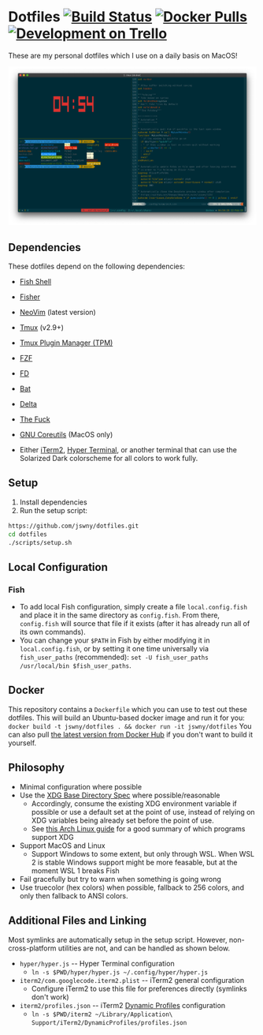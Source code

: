 # Dotfiles [![Build Status](https://travis-ci.com/jswny/dotfiles.svg?branch=master)](https://travis-ci.com/jswny/dotfiles) [![Docker Pulls](https://img.shields.io/docker/pulls/jswny/dotfiles)](https://hub.docker.com/r/jswny/dotfiles) [![Development on Trello](https://img.shields.io/badge/Development-Trello-blue)](https://trello.com/b/Zgx9HvLn)
These are my personal dotfiles which I use on a daily basis on MacOS!

![Screenshot](images/screenshot.png)

## Dependencies
These dotfiles depend on the following dependencies:
- [Fish Shell](https://fishshell.com/)
- [Fisher](https://github.com/jorgebucaran/fisher)
- [NeoVim](https://neovim.io/) (latest version)
- [Tmux](https://github.com/tmux/tmux) (v2.9+)
- [Tmux Plugin Manager (TPM)](https://github.com/tmux-plugins/tpm)
- [FZF](https://github.com/junegunn/fzf)
- [FD](https://github.com/sharkdp/fd)
- [Bat](https://github.com/sharkdp/bat)
- [Delta](https://github.com/dandavison/delta)
- [The Fuck](https://github.com/nvbn/thefuck)
- [GNU Coreutils](https://formulae.brew.sh/formula/coreutils) (MacOS only)

- Either [iTerm2](https://www.iterm2.com/), [Hyper Terminal](https://hyper.is/), or another terminal that can use the Solarized Dark colorscheme for all colors to work fully.

## Setup
1. Install dependencies
2. Run the setup script:
```sh
https://github.com/jswny/dotfiles.git
cd dotfiles
./scripts/setup.sh
```

## Local Configuration
### Fish
- To add local Fish configuration, simply create a file `local.config.fish` and place it in the same directory as `config.fish`. From there, `config.fish` will source that file if it exists (after it has already run all of its own commands).
- You can change your `$PATH` in Fish by either modifying it in `local.config.fish`, or by setting it one time universally via `fish_user_paths` (recommended): `set -U fish_user_paths /usr/local/bin $fish_user_paths`.

## Docker
This repository contains a `Dockerfile` which you can use to test out these dotfiles. This will build an Ubuntu-based docker image and run it for you:
`docker build -t jswny/dotfiles . && docker run -it jswny/dotfiles`
You can also pull [the latest version from Docker Hub](https://hub.docker.com/r/jswny/devbox) if you don't want to build it yourself.

## Philosophy
- Minimal configuration where possible
- Use the [XDG Base Directory Spec](https://standards.freedesktop.org/basedir-spec/basedir-spec-latest.html) where possible/reasonable
  - Accordingly, consume the existing XDG environment variable if possible or use a default set at the point of use, instead of relying on XDG variables being already set before the point of use.
  - See [this Arch Linux guide](https://wiki.archlinux.org/index.php/XDG_Base_Directory) for a good summary of which programs support XDG
- Support MacOS and Linux
  - Support Windows to some extent, but only through WSL. When WSL 2 is stable Windows support might be more feasable, but at the moment WSL 1 breaks Fish
- Fail gracefully but try to warn when something is going wrong
- Use truecolor (hex colors) when possible, fallback to 256 colors, and only then fallback to ANSI colors.

## Additional Files and Linking
Most symlinks are automatically setup in the setup script. However, non-cross-platform utilities are not, and can be handled as shown below.
- `hyper/hyper.js` -- Hyper Terminal configuration
  - `ln -s $PWD/hyper/hyper.js ~/.config/hyper/hyper.js`
- `iterm2/com.googlecode.iterm2.plist` -- iTerm2 general configuration
  - Configure iTerm2 to use this file for preferences directly (symlinks don't work)
- `iterm2/profiles.json` -- iTerm2 [Dynamic Profiles](https://www.iterm2.com/documentation-dynamic-profiles.html) configuration
  - `ln -s $PWD/iterm2 ~/Library/Application\ Support/iTerm2/DynamicProfiles/profiles.json`
